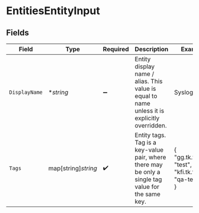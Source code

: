 # EntitiesEntityInput


## Fields

| Field                                                                                              | Type                                                                                               | Required                                                                                           | Description                                                                                        | Example                                                                                            |
| -------------------------------------------------------------------------------------------------- | -------------------------------------------------------------------------------------------------- | -------------------------------------------------------------------------------------------------- | -------------------------------------------------------------------------------------------------- | -------------------------------------------------------------------------------------------------- |
| `DisplayName`                                                                                      | **string*                                                                                          | :heavy_minus_sign:                                                                                 | Entity display name / alias. This value is equal to name unless it is explicitly overridden.       | SyslogTest                                                                                         |
| `Tags`                                                                                             | map[string]*string*                                                                                | :heavy_check_mark:                                                                                 | Entity tags. Tag is a key-value pair, where there may be only a single tag value for the same key. | {<br/>"gg.tk.token": "test",<br/>"kfi.tk.token": "qa-test"<br/>}                                   |